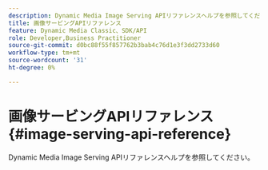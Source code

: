 ```yaml
---
description: Dynamic Media Image Serving APIリファレンスヘルプを参照してください。
title: 画像サービングAPIリファレンス
feature: Dynamic Media Classic、SDK/API
role: Developer,Business Practitioner
source-git-commit: d0bc88f55f857762b3bab4c76d1e3f3dd2733d60
workflow-type: tm+mt
source-wordcount: '31'
ht-degree: 0%

---
```



# 画像サービングAPIリファレンス{#image-serving-api-reference}

Dynamic Media Image Serving APIリファレンスヘルプを参照してください。

